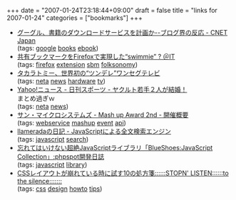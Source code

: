 +++
date = "2007-01-24T23:18:44+09:00"
draft = false
title = "links for 2007-01-24"
categories = ["bookmarks"]
+++

<ul class="delicious">
	<li>
		<div class="delicious-link"><a href="http://japan.cnet.com/news/media/story/0,2000056023,20341274,00.htm">グーグル、書籍のダウンロードサービスを計画か--ブログ界の反応 - CNET Japan</a></div>
		<div class="delicious-tags">(tags: <a href="http://del.icio.us/nobu666/google">google</a> <a href="http://del.icio.us/nobu666/books">books</a> <a href="http://del.icio.us/nobu666/ebook">ebook</a>)</div>
	</li>
	<li>
		<div class="delicious-link"><a href="http://www.atmarkit.co.jp/news/200701/23/swimmie.html">共有ブックマークをFirefoxで実現した“swimmie” ? ＠IT</a></div>
		<div class="delicious-tags">(tags: <a href="http://del.icio.us/nobu666/firefox">firefox</a> <a href="http://del.icio.us/nobu666/extension">extension</a> <a href="http://del.icio.us/nobu666/sbm">sbm</a> <a href="http://del.icio.us/nobu666/folksonomy">folksonomy</a>)</div>
	</li>
	<li>
		<div class="delicious-link"><a href="http://www.watch.impress.co.jp/av/docs/20070123/toyf2.htm">タカラトミー、世界初の“ツンデレ”ワンセグテレビ</a></div>
		<div class="delicious-tags">(tags: <a href="http://del.icio.us/nobu666/neta">neta</a> <a href="http://del.icio.us/nobu666/news">news</a> <a href="http://del.icio.us/nobu666/hardware">hardware</a> <a href="http://del.icio.us/nobu666/tv">tv</a>)</div>
	</li>
	<li>
		<div class="delicious-link"><a href="http://headlines.yahoo.co.jp/hl?a=20070123-00000018-nks_fl-base">Yahoo!ニュース - 日刊スポーツ - ヤクルト若手２人が結婚！</a></div>
		<div class="delicious-extended">まとめ過ぎｗ</div>
		<div class="delicious-tags">(tags: <a href="http://del.icio.us/nobu666/neta">neta</a> <a href="http://del.icio.us/nobu666/news">news</a>)</div>
	</li>
	<li>
		<div class="delicious-link"><a href="http://jp.sun.com/mashupaward/">サン・マイクロシステムズ - Mash up Award 2nd - 開催概要</a></div>
		<div class="delicious-tags">(tags: <a href="http://del.icio.us/nobu666/webservice">webservice</a> <a href="http://del.icio.us/nobu666/mashup">mashup</a> <a href="http://del.icio.us/nobu666/event">event</a> <a href="http://del.icio.us/nobu666/api">api</a>)</div>
	</li>
	<li>
		<div class="delicious-link"><a href="http://d.hatena.ne.jp/llamerada/20070123/1169566034">llameradaの日記 - JavaScriptによる全文検索エンジン</a></div>
		<div class="delicious-tags">(tags: <a href="http://del.icio.us/nobu666/javascript">javascript</a> <a href="http://del.icio.us/nobu666/search">search</a>)</div>
	</li>
	<li>
		<div class="delicious-link"><a href="http://phpspot.org/blog/archives/2007/01/javascriptblues.html">忘れてはいけない超絶JavaScriptライブラリ「BlueShoes:JavaScript Collection」:phpspot開発日誌</a></div>
		<div class="delicious-tags">(tags: <a href="http://del.icio.us/nobu666/javascript">javascript</a> <a href="http://del.icio.us/nobu666/library">library</a>)</div>
	</li>
	<li>
		<div class="delicious-link"><a href="http://stopnlisten.no.land.to/2007/01/css10.html">CSSレイアウトが崩れている時に試す10の処方箋::::::STOPN' LISTEN::::::to the silence:::::::</a></div>
		<div class="delicious-tags">(tags: <a href="http://del.icio.us/nobu666/css">css</a> <a href="http://del.icio.us/nobu666/design">design</a> <a href="http://del.icio.us/nobu666/howto">howto</a> <a href="http://del.icio.us/nobu666/tips">tips</a>)</div>
	</li>
</ul>
